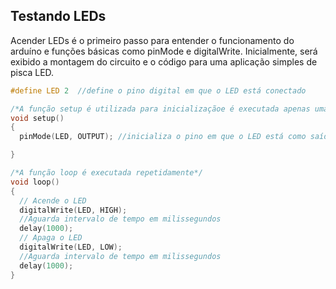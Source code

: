 ## Testando LEDs

Acender LEDs é o primeiro passo para entender o funcionamento do arduíno e funções básicas como pinMode e digitalWrite. Inicialmente, será exibido a montagem do circuito e o código para uma aplicação simples de pisca LED.


~~~C
#define LED 2  //define o pino digital em que o LED está conectado

/*A função setup é utilizada para inicializaçãoe é executada apenas uma vez*/ 
void setup() 
{
  pinMode(LED, OUTPUT); //inicializa o pino em que o LED está como saída 

}

/*A função loop é executada repetidamente*/ 
void loop() 
{
  // Acende o LED
  digitalWrite(LED, HIGH);   
  //Aguarda intervalo de tempo em milissegundos
  delay(1000);  
  // Apaga o LED
  digitalWrite(LED, LOW);    
  //Aguarda intervalo de tempo em milissegundos
  delay(1000);              
}
~~~

